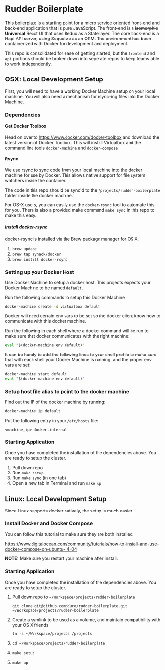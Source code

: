 # Rudder Boilerplate

This boilerplate is a starting point for a micro service oriented front-end and back-end application that is pure JavaScript. The front-end is a ~~Isomorphic~~ **Universal** React UI that uses Redux as a State layer. The core back-end is a Hapi API server, using Sequelize as an ORM. The environment has been containerized with Docker for development and deployment.

This repo is consolidated for ease of getting started, but the `frontend` and `api` portions should be broken down into seperate repos to keep teams able to work independently.

## OSX: Local Development Setup

First, you will need to have a working Docker Machine setup on your local machine. You will also need a mechanism for rsync-ing files into the Docker Machine.

### Dependencies

#### Get Docker Toolbox

Head on over to https://www.docker.com/docker-toolbox and download the latest version of Docker Toolbox. This will install Virtualbox and the command line tools `docker-machine` and `docker-compose`

#### Rsync

We use rsync to sync code from your local machine into the docker machine for use by Docker. This allows native support for file system watchers inside the container.

The code in this repo should be sync'd to the `/projects/rudder-boilerplate` folder inside the docker machine.

For OS-X users, you can easily use the `docker-rsync` tool to automate this for you. There is also a provided make command `make sync` in this repo to make this easy.

##### Install docker-rsync

docker-rsync is installed via the Brew package manager for OS X.

1. `brew update`
2. `brew tap synack/docker`
3. `brew install docker-rsync`

### Setting up your Docker Host

Use Docker Machine to setup a docker host. This projects expects your Docker Machine to be named `default`.

Run the following commands to setup this Docker Machine

```bash
docker-machine create -d virtualbox default
```

Docker will need certain env vars to be set so the docker client know how to communicate with this docker machine.

Run the following in each shell where a docker command will be run to make sure that docker communicates with the right machine:

```bash
eval "$(docker-machine env default)"
```

It can be handy to add the following lines to your shell profile to make sure that with each shell your Docker Machine is running, and the proper env vars are set:

```bash
docker-machine start default
eval "$(docker-machine env default)"
```

### Setup host file alias to point to the docker machine

Find out the IP of the docker machine by running:

```bash
docker-machine ip default
```

Put the following entry in your `/etc/hosts` file:

```
<machine_ip> docker.internal
```

### Starting Application

Once you have completed the installation of the dependencies above. You are ready to setup the cluster.

1. Pull down repo
2. Run `make setup`
3. Run `make sync` (in one tab)
4. Open a new tab in Terminal and run `make up`

## Linux: Local Development Setup

Since Linux supports docker natively, the setup is much easier.

### Install Docker and Docker Compose

You can follow this tutorial to make sure they are both installed:

https://www.digitalocean.com/community/tutorials/how-to-install-and-use-docker-compose-on-ubuntu-14-04

**NOTE:** Make sure you restart your machine after install.

### Starting Application

Once you have completed the installation of the dependencies above. You are ready to setup the cluster.

1. Pull down repo to `~/Workspace/projects/rudder-boilerplate`

    `git clone git@github.com:duro/rudder-boilerplate.git ~/Workspace/projects/rudder-boilerplate`

2. Create a symlink to be used as a volume, and maintain compatibility with your OS X friends

    `ln -s ~/Workspace/projects /projects`

3. `cd ~/Workspace/projects/rudder-boilerplate`
4. `make setup`
5. `make up`
